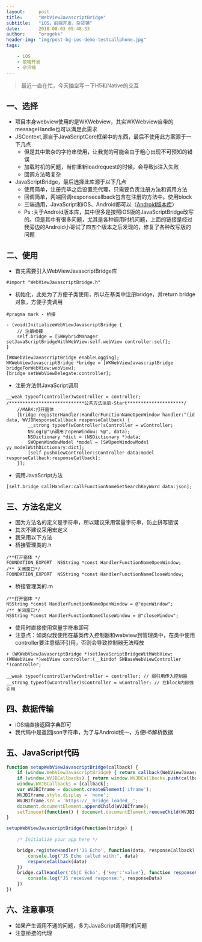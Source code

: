 ```yaml
---
layout:     post
title:      "WebViewJavascriptBridge"
subtitle:   "iOS，前端开发，杂货铺"
date:       2018-08-03 09:48:33
author:     "oragekk"
header-img: "img/post-bg-ios-demo-testcallphone.jpg"
tags:

    - iOS
    - 前端开发
    - 杂货铺 
---
```

> 最近一直在忙，今天抽空写一下H5和Native的交互




## 一、选择
* 项目本身webview使用的是WKWebview，其实WKWebview自带的messageHandle也可以满足此需求
* JSContext,源自于JavaScriptCore框架中的东西，最后不使用此方案源于一下几点
  * 但是其中繁杂的字符串使用，让我觉的可能会由于粗心出现不可预知的错误
  * 加载时机的问题，当你重新loadrequest的时候，会导致js注入失败
  * 回调方法略复杂
* JavaScriptBridge，最后选择此库源于以下几点
  * 使用简单，注册完毕之后设置完代理，只需要负责注册方法和调用方法
  * 回调简单，两端回调responsecallback包含在注册的方法中。使用block
  * 三端通用，JavaScript和iOS、Android都可以（[Android版本库](https://github.com/wendux/WebViewJavascriptBridge)）
  * Ps :关于Android版本库，其中很多是按照iOS版的JavaScriptBridge改写的。但是其中有很多问题，尤其是各种调用时机问题，上面的链接是经过我旁边的Android小哥试了四五个版本之后发现的，修复了各种改写版的问题

## 二、使用

* 首先需要引入WebViewJavascriptBridge库

``` objc
#import "WebViewJavascriptBridge.h"
```
* 初始化，此处为了方便子类使用，所以在基类中注册bridge，并return bridge对象，方便子类调用

``` objc
#pragma mark - 桥接

- (void)InitializeWebViewJavascriptBridge {
    // 注册桥接
    self.bridge = [SWHybridManager setJavaScriptBridgeWithWebView:self.webView controller:self];
}

[WKWebViewJavascriptBridge enableLogging];
WKWebViewJavascriptBridge *bridge = [WKWebViewJavascriptBridge bridgeForWebView:webView];
[bridge setWebViewDelegate:controller];
```
* 注册方法供JavaScript调用

``` objc
__weak typeof(controller)wController = controller;
/****************************公共方法注册-Start*********************/
    //MARK:打开窗体
    [bridge registerHandler:HandlerFunctionNameOpenWindow handler:^(id data, WVJBResponseCallback responseCallback) {
        __strong typeof(wController)sController = wController;
        NSLog(@"\n调用了openWindow: %@", data);
        NSDictionary *dict = (NSDictionary *)data;
        SWOpenWindowModel *model = [SWOpenWindowModel yy_modelWithDictionary:dict];
        [self pushViewController:sController data:model responseCallback:responseCallback];
    }];
```
-  调用JavaScript方法

```objc
[self.bridge callHandler:callFunctionNameGetSearchKeyWord data:json];
```

## 三、方法名定义

- 因为方法名的定义是字符串，所以建议采用常量字符串，防止拼写错误
- 其次不建议采用宏定义
- 我采用以下方法
- 桥接管理类的.h

``` objc
/**打开窗体 */
FOUNDATION_EXPORT  NSString *const HandlerFunctionNameOpenWindow;
/** 关闭窗口*/
FOUNDATION_EXPORT  NSString *const HandlerFunctionNameCloseWindow;
```

- 桥接管理类的.m

``` objc
/**打开窗体 */
NSString *const HandlerFunctionNameOpenWindow = @"openWindow";
/** 关闭窗口*/
NSString *const HandlerFunctionNameCloseWindow = @"closeWindow";
```
- 使用时直接使用常量字符串即可
- 注意点：如类似我使用在基类传入控制器和webview到管理类中，在类中使用controller要注意循环引用，否则会导致控制器无法释放

``` objc
+ (WKWebViewJavascriptBridge *)setJavaScriptBridgeWithWebView:(WKWebView *)webView controller:(__kindof SWBaseWebViewController *)controller;

__weak typeof(controller)wController = controller; // 弱引用传入控制器
__strong typeof(wController)sController = wController; // 在block内部强引用
```
## 四、数据传输

- iOS端直接返回字典即可
- 我代码中是返回json字符串，为了与Android统一，方便H5解析数据

## 五、JavaScript代码

```javascript
function setupWebViewJavascriptBridge(callback) {
	if (window.WebViewJavascriptBridge) { return callback(WebViewJavascriptBridge); }
	if (window.WVJBCallbacks) { return window.WVJBCallbacks.push(callback); }
	window.WVJBCallbacks = [callback];
	var WVJBIframe = document.createElement('iframe');
	WVJBIframe.style.display = 'none';
	WVJBIframe.src = 'https://__bridge_loaded__';
	document.documentElement.appendChild(WVJBIframe);
	setTimeout(function() { document.documentElement.removeChild(WVJBIframe) }, 0)
}
```

```javascript
setupWebViewJavascriptBridge(function(bridge) {
	
	/* Initialize your app here */

	bridge.registerHandler('JS Echo', function(data, responseCallback) {
		console.log("JS Echo called with:", data)
		responseCallback(data)
	})
	bridge.callHandler('ObjC Echo', {'key':'value'}, function responseCallback(responseData) {
		console.log("JS received response:", responseData)
	})
})
```

## 六、注意事项

- 如果产生调用不通的问题，多为JavaScript调用时机问题
- 注意桥接的代理